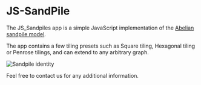 # JS-SandPile

The JS_Sandpiles app is a simple JavaScript implementation of the [Abelian sandpile model](https://en.wikipedia.org/wiki/Abelian_sandpile_model).

The app contains a few tiling presets such as Square tiling, Hexagonal tiling or Penrose tilings, and can extend to any arbitrary graph.

![Sandpile identity](https://3c1703fe8d.site.internapcdn.net/newman/gfx/news/2019/famoussandpi.jpg)

Feel free to contact us for any  additional information.
